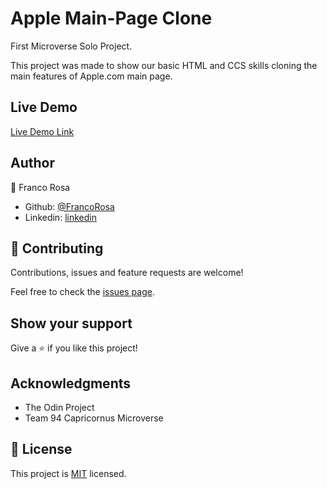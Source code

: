 # Apple Main-Page Clone

First Microverse Solo Project.

This project was made to show our basic HTML and CCS skills cloning the main features of Apple.com main page.

## Live Demo

[Live Demo Link](https://rawcdn.githack.com/FrancoRosa/apple-clone/9a4229ec10fdc98492c3b690ecdc709a102d1cc7/index.html)


## Author
👤 Franco Rosa

- Github: [@FrancoRosa](https://github.com/FrancoRosa)
- Linkedin: [linkedin](https://www.linkedin.com/in/franco-rosa-79972119b)

## 🤝 Contributing

Contributions, issues and feature requests are welcome!

Feel free to check the [issues page](issues/).

## Show your support

Give a ⭐️ if you like this project!

## Acknowledgments

- The Odin Project
- Team 94 Capricornus Microverse

## 📝 License

This project is [MIT](lic.url) licensed.

